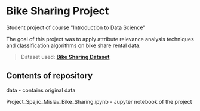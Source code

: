 # Bike Sharing Project

Student project of course "Introduction to Data Science"

The goal of this project was to apply attribute relevance analysis techniques and classification algorithms on bike share rental data.


> Dataset used: **[Bike Sharing Dataset](https://archive.ics.uci.edu/ml/datasets/bike+sharing+dataset)**


## Contents of repository

data - contains original data

Project_Spajic_Mislav_Bike_Sharing.ipynb - Jupyter notebook of the project

